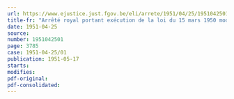 ```yaml
---
url: https://www.ejustice.just.fgov.be/eli/arrete/1951/04/25/1951042501/justel
title-fr: "Arrêté royal portant exécution de la loi du 15 mars 1950 modifiant la législation relative aux cours d'eau non navigables"
date: 1951-04-25
source:
number: 1951042501
page: 3785
case: 1951-04-25/01
publication: 1951-05-17
starts:
modifies:
pdf-original:
pdf-consolidated:
---
```


